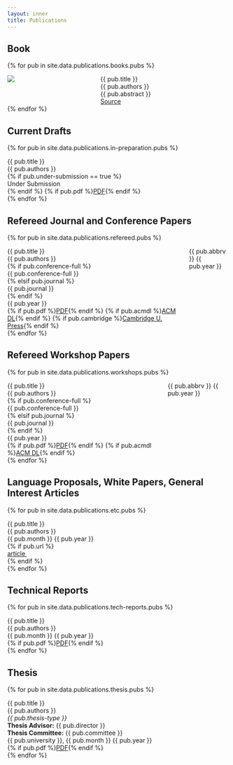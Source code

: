 ```yaml
---
layout: inner
title: Publications
---
```



## Book

{% for pub in site.data.publications.books.pubs %}
<div class="columns is-mobile">
  <div class="column is-one-quarter publication">
    <div class="thumbnail"><img src="{{ pub.thumbnail }}"></div>
  </div>
  <div class="column publication">
    <div class="title">{{ pub.title }}</div>
    <div class="authors">{{ pub.authors }}</div>
    <div class="abstract">{{ pub.abstract  }}</div>
    <div class="source"><a href="{{ pub.source }}"><i class="fab fa-github"></i> Source</a></div>
  </div>
</div>
{% endfor %}

## Current Drafts

{% for pub in site.data.publications.in-preparation.pubs %}
<div class="columns">
  <div class="column publication">
    <div class="title">{{ pub.title }}</div>
    <div class="authors">{{ pub.authors }}</div>
    {% if pub.under-submission == true %}<div class="under-submission">Under Submission</div>{% endif %}
    {% if pub.pdf %}<a class="button lil-pub-button" href="{{ pub.pdf }}">PDF</a>{% endif %}
  </div>
</div>
{% endfor %}

## Refereed Journal and Conference Papers

{% for pub in site.data.publications.refereed.pubs %}
<div class="columns is-mobile">
  <div class="column is-three-quarters publication">
    <div class="title">{{ pub.title }}</div>
    <div class="authors">{{ pub.authors }}</div>
    {% if pub.conference-full %}  
      <div class="venue">{{ pub.conference-full }}</div>
    {% elsif pub.journal %}
      <div class="venue">{{ pub.journal }}</div>
    {% endif %}
    <div class="year">{{ pub.year }}</div>
    {% if pub.pdf %}<a class="button lil-pub-button" href="{{ pub.pdf }}">PDF</a>{% endif %}
    {% if pub.acmdl %}<a class="button lil-pub-button" href="{{ pub.acmdl }}">ACM DL</a>{% endif %}
    {% if pub.cambridge %}<a class="button lil-pub-button" href="{{ pub.cambridge }}">Cambridge U. Press</a>{% endif %}
  </div>
  <div class="column publication"><div class="abbrv">{{ pub.abbrv }} {{ pub.year }}</div></div>
</div>
{% endfor %}

## Refereed Workshop Papers

{% for pub in site.data.publications.workshops.pubs %}
<div class="columns is-mobile">
  <div class="column is-three-quarters publication">
    <div class="title">{{ pub.title }}</div>
    <div class="authors">{{ pub.authors }}</div>
    {% if pub.conference-full %}  
      <div class="venue">{{ pub.conference-full }}</div>
    {% elsif pub.journal %}
      <div class="venue">{{ pub.journal }}</div>
    {% endif %}
    <div class="year">{{ pub.year }}</div>
    {% if pub.pdf %}<a class="button lil-pub-button" href="{{ pub.pdf }}">PDF</a>{% endif %}
    {% if pub.acmdl %}<a class="button lil-pub-button" href="{{ pub.acmdl }}">ACM DL</a>{% endif %}
  </div>
  <div class="column publication"><div class="abbrv">{{ pub.abbrv }} {{ pub.year }}</div></div>
</div>
{% endfor %}


## Language Proposals, White Papers, General Interest Articles

{% for pub in site.data.publications.etc.pubs %}
<div class="columns">
  <div class="column publication">
    <div class="title">{{ pub.title }}</div>
    <div class="authors">{{ pub.authors }}</div>
    <div class="year">{{ pub.month }} {{ pub.year }}</div>
    {% if pub.url %}<div class="article"><a href="{{ pub.url }}">article&nbsp;<i class="fas fa-external-link-square-alt"></i></a></div>{% endif %}
  </div>
</div>
{% endfor %}

## Technical Reports

{% for pub in site.data.publications.tech-reports.pubs %}
<div class="columns">
  <div class="column publication">
    <div class="title">{{ pub.title }}</div>
    <div class="authors">{{ pub.authors }}</div>
    <div class="year">{{ pub.month }} {{ pub.year }}</div>
    {% if pub.pdf %}<a class="button lil-pub-button" href="{{ pub.pdf }}">PDF</a>{% endif %}
  </div>
</div>
{% endfor %}


## Thesis

{% for pub in site.data.publications.thesis.pubs %}
<div class="columns">
  <div class="column publication">
    <div class="title">{{ pub.title }}</div>
    <div class="authors">{{ pub.authors }}</div>
    <div class="thesis"><i>{{ pub.thesis-type }}</i></div>
    <div class="director"><b>Thesis Advisor:</b> {{ pub.director }}</div>
    <div class="committee"><b>Thesis Committee:</b> {{ pub.committee }}</div>
    <div class="university-year">{{ pub.university }}, {{ pub.month }} {{ pub.year }}</div>
    {% if pub.pdf %}<a class="button lil-pub-button" href="{{ pub.pdf }}">PDF</a>{% endif %}
  </div>
</div>
{% endfor %}

